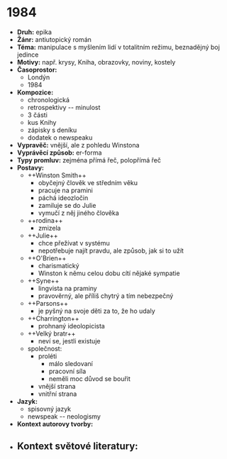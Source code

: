 # 1984
- __Druh:__ epika
- __Žánr:__ antiutopický román
- __Téma:__ manipulace s myšlením lidí v totalitním režimu, beznadějný boj jedince
- __Motivy:__ např. krysy, Kniha, obrazovky, noviny, kostely
- __Časoprostor:__
	- Londýn
	- 1984
- __Kompozice:__
	- chronologická
	- retrospektivy -- minulost
	- 3 části
	- kus Knihy
	- zápisky s deníku
	- dodatek o newspeaku
- __Vypravěč:__ vnější, ale z pohledu Winstona
- __Vyprávěcí způsob:__ er-forma
- __Typy promluv:__ zejména přímá řeč, polopřímá řeč
- __Postavy:__
	- ++Winston Smith++
		- obyčejný člověk ve středním věku
		- pracuje na pramini
		- páchá ideozločin
		- zamiluje se do Julie
		- vymučí z něj jiného člověka
	- ++rodina++
		- zmizela
	- ++Julie++
		- chce přežívat v systému
		- nepotřebuje najít pravdu, ale způsob, jak si to užít
	- ++O'Brien++
		- charismatický
		- Winston k němu celou dobu cítí nějaké sympatie
	- ++Syne++
	    - lingvista na praminy
	    - pravověrný, ale příliš chytrý a tím nebezpečný
	- ++Parsons++
		- je pyšný na svoje děti za to, že ho udaly
	- ++Charrington++
		- prohnaný ideolopicista
	- ++Velký bratr++
	    - neví se, jestli existuje
	- společnost:
	    - proléti
	        - málo sledovaní
	        - pracovní síla
	        - neměli moc důvod se bouřit
	    - vnější strana
	    - vnitřní strana
- __Jazyk:__
	- spisovný jazyk
	- newspeak -- neologismy
- __Kontext autorovy tvorby:__
- __Kontext světové literatury:__
	- 